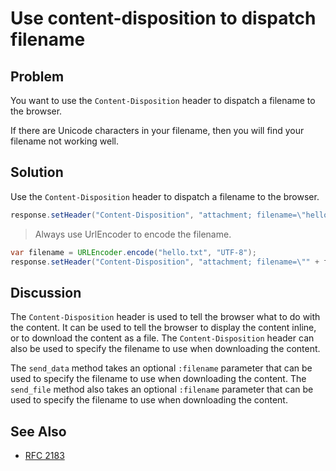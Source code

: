 # Use content-disposition to dispatch filename

## Problem

You want to use the `Content-Disposition` header to dispatch a filename to the browser.

If there are Unicode characters in your filename, then you will find your filename not working well.

## Solution

Use the `Content-Disposition` header to dispatch a filename to the browser.

```java
response.setHeader("Content-Disposition", "attachment; filename=\"hello.txt\"");
```

> Always use UrlEncoder to encode the filename.

```java
var filename = URLEncoder.encode("hello.txt", "UTF-8");
response.setHeader("Content-Disposition", "attachment; filename=\"" + filename + "\"");
```

## Discussion

The `Content-Disposition` header is used to tell the browser what to do with the content. It can be used to tell the browser to display the content inline, or to download the content as a file. The `Content-Disposition` header can also be used to specify the filename to use when downloading the content.

The `send_data` method takes an optional `:filename` parameter that can be used to specify the filename to use when downloading the content. The `send_file` method also takes an optional `:filename` parameter that can be used to specify the filename to use when downloading the content.

## See Also

- [RFC 2183](http://www.ietf.org/rfc/rfc2183.txt)
